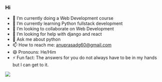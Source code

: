 ### Hi 





- 🔭 I’m currently doing a Web Development course 
- 🌱 I’m currently learning Python fullstack development
- 👯 I’m looking to collaborate on Web Development
- 🤔 I’m looking for help with django and react
- 💬 Ask me about python
- 📫 How to reach me: anuprasadg60@gmail.com
- 😄 Pronouns: He/Him
- ⚡ Fun fact: The answers for you do not always have to be in my hands but I can get to it.

<img src="https://github-readme-stats.vercel.app/api?username=anuprasadgc&&show_icons=true&title_color=05a624&icon_color=ffffff&text_color=daf7dc&bg_color=000000">
